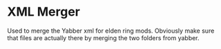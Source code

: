 # XML Merger
Used to merge the Yabber xml for elden ring mods. Obviously make sure that files are actually there by merging the two folders from yabber.
